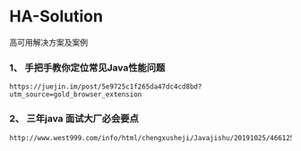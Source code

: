 # HA-Solution
高可用解决方案及案例


### 1、 手把手教你定位常见Java性能问题
    https://juejin.im/post/5e9725c1f265da47dc4cd8bd?utm_source=gold_browser_extension
    
### 2、 三年java 面试大厂必会要点
    http://www.west999.com/info/html/chengxusheji/Javajishu/20191025/4661254.html
